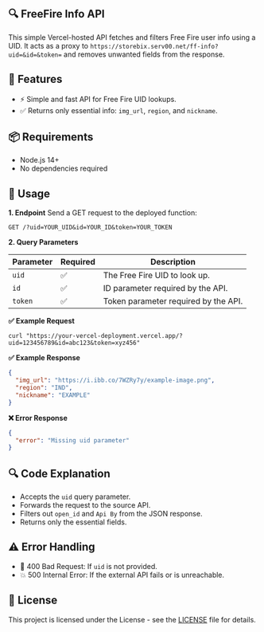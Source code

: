 ## 🔍 FreeFire Info API

This simple Vercel-hosted API fetches and filters Free Fire user info using a UID. It acts as a proxy to `https://storebix.serv00.net/ff-info?uid=&id=&token=` and removes unwanted fields from the response.

## 🚀 Features

- ⚡ Simple and fast API for Free Fire UID lookups.
- ✅ Returns only essential info: `img_url`, `region`, and `nickname`.

## 📦 Requirements

- Node.js 14+
- No dependencies required

## 📡 Usage

**1. Endpoint**
Send a GET request to the deployed function:
```
GET /?uid=YOUR_UID&id=YOUR_ID&token=YOUR_TOKEN
```

**2. Query Parameters**

| Parameter | Required | Description                          |
|-----------|----------|--------------------------------------|
| `uid`     | ✅       | The Free Fire UID to look up.        |
| `id`      | ✅       | ID parameter required by the API.    |
| `token`   | ✅       | Token parameter required by the API. |

**✅ Example Request**
```
curl "https://your-vercel-deployment.vercel.app/?uid=123456789&id=abc123&token=xyz456"
```

**✅ Example Response**
```json
{
  "img_url": "https://i.ibb.co/7WZRy7y/example-image.png",
  "region": "IND",
  "nickname": "EXAMPLE"
}
```

**❌ Error Response**
```json
{
  "error": "Missing uid parameter"
}
```

## 🔍 Code Explanation

- Accepts the `uid` query parameter.
- Forwards the request to the source API.
- Filters out `open_id` and `Api By` from the JSON response.
- Returns only the essential fields.

## ⚠️ Error Handling

- 🛑 400 Bad Request: If `uid` is not provided.
- 💥 500 Internal Error: If the external API fails or is unreachable.

## 📄 License

This project is licensed under the License - see the [LICENSE](https://github.com/NotFlexCoder/freefire-info-api/blob/main/LICENSE) file for details.
